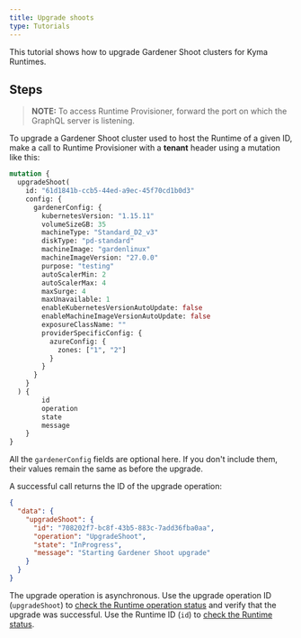 ```yaml
---
title: Upgrade shoots
type: Tutorials
---
```


This tutorial shows how to upgrade Gardener Shoot clusters for Kyma Runtimes.

## Steps

> **NOTE:** To access Runtime Provisioner, forward the port on which the GraphQL server is listening.

To upgrade a Gardener Shoot cluster used to host the Runtime of a given ID, make a call to Runtime Provisioner with a **tenant** header using a mutation like this:  

```graphql
mutation { 
  upgradeShoot(
    id: "61d1841b-ccb5-44ed-a9ec-45f70cd1b0d3"
    config: {
      gardenerConfig: {
        kubernetesVersion: "1.15.11"
        volumeSizeGB: 35
        machineType: "Standard_D2_v3"
        diskType: "pd-standard"
        machineImage: "gardenlinux"
        machineImageVersion: "27.0.0"
        purpose: "testing"
        autoScalerMin: 2
        autoScalerMax: 4
        maxSurge: 4
        maxUnavailable: 1
        enableKubernetesVersionAutoUpdate: false
        enableMachineImageVersionAutoUpdate: false
        exposureClassName: ""
        providerSpecificConfig: { 
          azureConfig: {
            zones: ["1", "2"]
          } 
        }
      }
    }
  ) {
        id 
        operation 
        state 
        message
    } 
}
```

All the `gardenerConfig` fields are optional here. If you don't include them, their values remain the same as before the upgrade.

A successful call returns the ID of the upgrade operation:

```json
{
  "data": {
    "upgradeShoot": {
      "id": "708202f7-bc8f-43b5-883c-7add36fba0aa",
      "operation": "UpgradeShoot",
      "state": "InProgress",
      "message": "Starting Gardener Shoot upgrade"
    }
  }
}
```

The upgrade operation is asynchronous. Use the upgrade operation ID (`upgradeShoot`) to [check the Runtime operation status](08-03-runtime-operation-status.md) and verify that the upgrade was successful. Use the Runtime ID (`id`) to [check the Runtime status](08-04-runtime-status.md). 